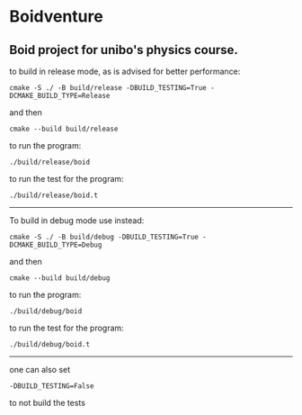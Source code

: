 # Boidventure

Boid project for unibo's physics course. 
-----
to build in release mode, as is advised for better performance:

```
cmake -S ./ -B build/release -DBUILD_TESTING=True -DCMAKE_BUILD_TYPE=Release
```
and then 

```
cmake --build build/release
```
to run the program:
```
./build/release/boid
```
to run the test for the program:
```
./build/release/boid.t
```
-----
To build in debug mode use instead:
```
cmake -S ./ -B build/debug -DBUILD_TESTING=True -DCMAKE_BUILD_TYPE=Debug
```

and then 

```
cmake --build build/debug
```
to run the program:
```
./build/debug/boid
```
to run the test for the program:
```
./build/debug/boid.t
```
-----
one can also set 
```
-DBUILD_TESTING=False
```
to not build the tests
